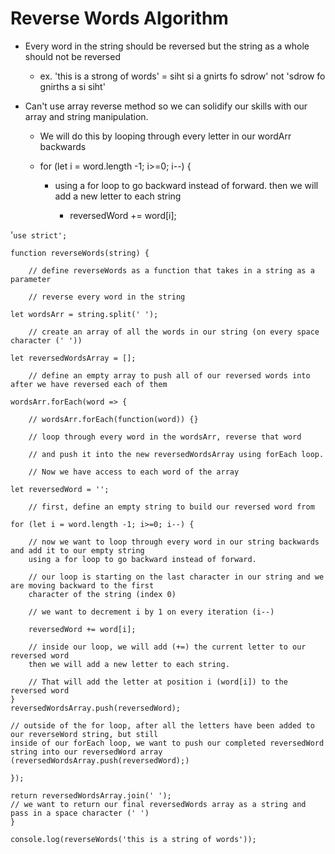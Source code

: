 
# Reverse Words Algorithm


* Every word in the string should be reversed but the string as a whole should not be reversed
     * ex. 'this is a strong of words' = siht si a gnirts fo sdrow' not 'sdrow fo gnirths a si siht'

* Can't use array reverse method so we can solidify our skills with our array and string manipulation.
    * We will do this by looping through every letter in our wordArr backwards

    * for (let i = word.length -1; i>=0; i--) {
        * using a for loop to go backward instead of forward. then we will add a new letter to each string

            * reversedWord += word[i];


'`use strict';`

    function reverseWords(string) {

        // define reverseWords as a function that takes in a string as a parameter

        // reverse every word in the string

    let wordsArr = string.split(' ');

        // create an array of all the words in our string (on every space character (' '))

    let reversedWordsArray = [];

        // define an empty array to push all of our reversed words into after we have reversed each of them

    wordsArr.forEach(word => {

        // wordsArr.forEach(function(word)) {}

        // loop through every word in the wordsArr, reverse that word

        // and push it into the new reversedWordsArray using forEach loop.

        // Now we have access to each word of the array

    let reversedWord = '';

        // first, define an empty string to build our reversed word from

    for (let i = word.length -1; i>=0; i--) {

        // now we want to loop through every word in our string backwards and add it to our empty string
        using a for loop to go backward instead of forward.

        // our loop is starting on the last character in our string and we are moving backward to the first
        character of the string (index 0)

        // we want to decrement i by 1 on every iteration (i--)

        reversedWord += word[i];

        // inside our loop, we will add (+=) the current letter to our reversed word
        then we will add a new letter to each string.

        // That will add the letter at position i (word[i]) to the reversed word
    }
    reversedWordsArray.push(reversedWord);

    // outside of the for loop, after all the letters have been added to our reverseWord string, but still
    inside of our forEach loop, we want to push our completed reversedWord string into our reversedWord array
    (reversedWordsArray.push(reversedWord);)

    });

    return reversedWordsArray.join(' ');
    // we want to return our final reversedWords array as a string and pass in a space character (' ')
    }

    console.log(reverseWords('this is a string of words'));
